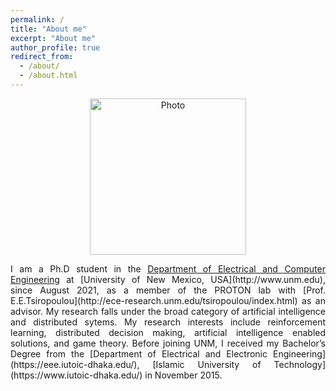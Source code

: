 ```yaml
---
permalink: /
title: "About me"
excerpt: "About me"
author_profile: true
redirect_from: 
  - /about/
  - /about.html
---
```


<p align="center">
  <img src="https://nafisirtija.github.io/images/unm-ece-logo.png" alt="Photo" style="width: 250px;"/> 
</p>

<p align="justify">
I am a Ph.D student in the <a href="http://www.ece.unm.edu">Department of Electrical and Computer Engineering</a> at [University of New Mexico, USA](http://www.unm.edu), since August 2021, as a member of the PROTON lab with [Prof. E.E.Tsiropoulou](http://ece-research.unm.edu/tsiropoulou/index.html) as an advisor. My research falls under the broad category of artificial intelligence and distributed sytems. My research interests include reinforcement learning, distributed decision making, artificial intelligence enabled solutions, and game theory. Before joining UNM, I received my Bachelor’s Degree from the [Department of Electrical and Electronic Engineering](https://eee.iutoic-dhaka.edu/), [Islamic University of Technology](https://www.iutoic-dhaka.edu/) in November 2015.
</p>

